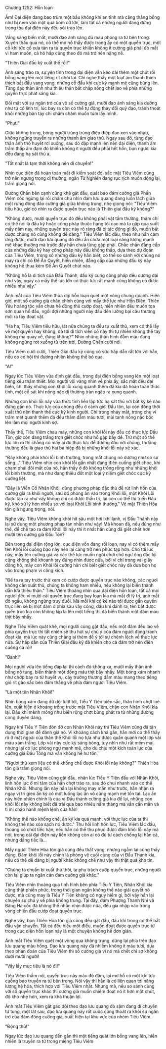 




Chương 1252: Hỗn loạn


Ầm! Đại điện đang bao trùm một bầu không khí an tĩnh mà căng thẳng bỗng như bị ném vào một quả bom cỡ lớn, làm tất cả những người đang đứng trong tòa đại điện này đều sôi trào lên.

Vầng sáng biến mất, mười đạo ánh sáng đủ màu phóng ra từ bên trong. Xuyên thấu qua nó, có thể mơ hồ thấy được trong ấy có một quyển trục, một cỗ khí tức cổ xưa tản ra từ quyển trục khiến không ít cường giả phải đỏ mắt vì ham muốn, cả hô hấp cũng theo đó mà trở nên nặng nề.

"Thiên Giai đấu kỹ xuất thế rồi!"

Ánh sáng trào ra, sự yên tĩnh trong đại điện vẫn kéo dài thêm một chút rồi bỗng vang lên một tiếng rít chói tai. Chỉ nghe thấy một loạt âm thanh thình thịch bắt đầu vang vọng, những cỗ đấu khí cực kỳ mạnh mẽ cũng bùng lên. Từng đạo thân ảnh như thiêu thân bất chấp sống chết lao về phía những quyển trục phát sáng kia.

Đối mặt với sự ngăn trở của vô số cường giả, mười đạo ánh sáng kia dường như tự có linh trí, lúc bay ra còn có thể tự động thay đổi quỹ đạo, tránh thoát khỏi những bàn tay chỉ chăm chăm muốn túm lấy mình.

"Phụt!"

Giữa không trung, bóng người trùng trùng điệp điệp đan xen vào nhau, không ngừng truyền ra những thanh âm giao thủ. Ngay sau đó, từng đạo thân ảnh thổ huyết rơi xuống, sau đó đập mạnh lên nền đại điện, thanh âm trầm thấp ảm đạm đó khiến không ít người đều phải hết hồn, bọn người kia đều đang hạ sát thủ a.

"Tốt nhất là tạm thời không nên di chuyển!"

Nhìn cục diện đã hoàn toàn mất đi kiểm soát đó, sắc mặt Tiêu Viêm cũng trở nên ngưng trọng dị thường, ngăn Tử Nghiên đang rục rịch muốn động lại, trầm giọng nói.

Đường Chấn bên cạnh cũng khẽ gật đầu, quát bảo đám cường giả Phần Viêm cốc ngừng lại rồi chăm chú nhìn đám lưu quang đang luồn lách giữa một rừng đông đảo cường giả giữa không trung, nhẹ giọng nói: "Tiêu Viêm tiểu hữu, giờ có nhìn ra được quyển trục nào là Thiên giai đấu kỹ không?"

"Không được, mười quyển trục đó đều không phải vật tầm thường, thậm chí có thể nói là đấu kỹ hoặc công pháp thuộc hạng tối cao mà ta gặp qua suốt mấy năm nay, những quyển trục này rõ ràng đã bị tác động gì đó, muốn bắt được chúng nó cũng không dễ dàng." Tiêu Viêm lắc đầu, theo như hắn cảm ứng được, mười đạo lưu quang đó đều ẩn chứa một loại năng lượng mạnh mẽ khác thường mà trước đây hắn chưa từng gặp phải. Chắc chắn đẳng cấp của những đấu kỹ hay công pháp này đều không thấp, dựa theo dự đoán của Tiêu Viêm, trong số những đấu kỹ hắn biết, có thể so sánh với chúng nó may ra chỉ có Đế Ấn Quyết, hiển nhiên, đẳng cấp của những đấu kỹ này không hề thua kém Đế Ấn Quyết chút nào.

"Không hổ là di tích của Đấu Thánh, đấu kỹ cùng công pháp đều cường đại như vậy, ngay cả mấy thế lực lớn có thực lực rất mạnh cũng không có được nhiều như vậy."

Ánh mắt của Tiêu Viêm thừa dịp hỗn loạn quét một vòng chung quanh. Hiện giờ, một số cường giả chân chính cùng với mấy thế lực như Hồn Điện, Thiên Yêu hoàng tộc vẫn chưa hề động thủ cướp đoạt, hiển nhiên đều muốn tọa sơn quan hổ đấu, ngồi đợi những người này đấu đến lưỡng bại câu thương mới ra tay đoạt vật.

"Ha ha, Tiêu Viêm tiểu hữu, lát nữa chúng ta đều tự xuất thủ, xem có thể lấy về một quyển hay không, đã tới di tích viễn cổ này thì tự nhiên không thể tay không mà quay về, đúng không?" Nhìn những thân hình đẫm máu đang không ngừng rơt xuống từ trên trời, Đường Chấn cười nói.

Tiêu Viêm cười cười, Thiên Giai đấu kỹ cũng có sức hấp dẫn rất lớn với hắn, nếu có cơ hội thì đương nhiên không thể bỏ qua.

"A!"

Ngay lúc Tiêu Viêm vừa định gật đầu, trong đại điện bỗng vang lên một loạt tiếng kêu thảm thiết. Mọi người vội vàng nhìn về phía ấy, sắc mặt đều đại biến, chỉ thấy những con khôi lỗi xung quanh thềm đá kia đã hoàn toàn thức tỉnh, một cỗ sát khí nồng nặc dị thường tràn ngập ra xung quanh.

Những con khôi lỗi này vừa thức tỉnh liền lập tức hạ sát thủ với bất kỳ kẻ nào đứng gần nó. Thực lực của chúng đều ở cảnh giới Đấu tôn, lại còn đồng thời xuất thủ nên thanh thế cực kỳ kinh người. Chỉ trong nháy mắt, trong chu vi trăm mét quanh thềm đá đều thấm đẫm máu tươi, mùi tanh nồng nặc bốc lên làm mọi người kinh sợ.

Thấy thế, Tiêu Viêm chau mày, những con khôi lỗi này đều có thực lực Đấu Tôn, giờ còn đang trắng trợn giết chóc như hổ gặp bầy dê. Trừ một số thế lực lớn ra thì chẳng có mấy ai đủ thực lực để đương đầu với chúng, thường thường đều là giao thủ hai ba hiệp đã bị những khôi lỗi này xé xác.

"Đây không phải khôi lỗi bình thường, trong mắt chúng nó dường như có sự sống…" Tiêu Viêm nhìn con khôi lỗi gần nhất đang điên cuồng giết chóc, khi chạm phải đôi mắt của nó, hắn thấy ở đó không trống rỗng như những khôi lỗi bình thường, mà như đang thiêu đốt một loại ý niệm giết chóc cực kỳ cường liệt.

"Đây là Viễn Cổ Nhân Khôi, dùng phương pháp đặc thù để rút linh hồn của cường giả ra khỏi người, sau đó phong ấn vào trong Khôi lỗi, một Khôi Lỗi được tạo ra như vậy không chỉ có được thần trí, lại còn có thể thi triển Đấu kỹ, khó xử lý hơn nhiều so với loại Khôi Lỗi bình thường." Vẻ mặt Thiên Hỏa tôn giả ngưng trọng, nói.

Nghe vậy, Tiêu Viêm không khỏi hít sâu một hơi lkhí lạnh, vị Đấu Thánh này lại sử dụng một phương pháp tàn nhẫn như vậy! Mà khoan đã, nếu đúng như thế, để chế tạo ra đám Khôi lỗi này thì ít nhất hắn cũng đã giết chết hơn mười tên cường giả Đấu Tôn?

Bên trong đại điện rộng lớn, cục diện vốn đang rối loạn, nay vì có thêm mấy tên Khôi lỗi cuồng bạo này nên lại càng trở nên phức tạp hơn. Cho tới lúc này, mấy tên cường giả và các thế lực muốn ngồi chơi chờ ngư ông đắc lợi cũng không thể khoanh tay đứng nhìn được nữa, bởi vì chỉ trong vài giây đồng hồ, mấy con Khôi lỗi cường hãn chỉ biết giết chóc này đã đưa bọn họ vào trong phạm vi công kích.

"Để ta ra tay trước thử xem có cướp được quyển trục nào không, các ngươi không cần xuất thủ, chúng ta không ham nhiều, nếu không lại biến thành dẫn lửa thiêu thân." Tiêu Viêm thoáng nhìn qua đại điện hỗn loạn, tất cả mọi người đều vì mười cái quyển trục đang bay loạn kia mà mất đi lý trí, ánh mắt đỏ ngầu, không ngừng truy đuổi. Mà mỗi khi có kẻ nào tới được gần quyển trục liền sẽ bị một đám ở phía sau vây công, đấu khí đánh ra, tên bắt được quển trục kia còn không kịp la lên một tiếng thì đã biến thành một đám máu thịt bầy nhầy.

Nghe Tiêu Viêm quát khẽ, mọi người cùng gật đầu, nếu một đám đều lao về phía quyển trục thì tất nhiên sẽ thu hút sự chú ý của đám người đang tranh đoạt kia, mà lúc này cũng chẳng ai thèm để ý tới sự chênh lệch về thực lực nữa. Sự hấp dẫn của Thiên Giai đấu kỹ đã khiến cho cả đám trở nên điên cuồng cả rồi!

"Bành!"

Mọi người vừa lên tiếng đáp lại thì cách đó không xa, mười mấy thân ảnh bỗng nổ tung, biến thành một đống máu thịt bầy nhầy. Một bóng xám nhanh như chớp bay ra từ huyết vụ, cây trường thương đẫm máu mang theo tiếng gió rít gào sắc bén đâm thẳng về phía đám người Tiêu Viêm.

"Là một tên Nhân Khôi!"

Nhìn bóng xám đang dữ dội lướt tới, Tiểu Y Tiên biến sắc, thân hình chợt loé lên, xuất hiện ở khoảng trống trước mặt Tiêu Viêm, chặn con Nhân Khôi kia lại. Đấu khí mênh mông như biển rộng chợt bùng phát ra từ những đường cong duyên dáng.

Ngay khi Tiểu Y Tiên đón đỡ con Nhân Khôi này thì Tiêu Viêm cũng đã tận dụng thời gian để đánh giá nó. Vì khoảng cách khá gần, hắn mới có thể thấy rõ ở mặt ngoài của thân thể Khôi lỗi nọ tựa như được quấn quanh một lớp vải màu xám trắng. Lớp vải này cực kỳ sáng bóng, tuy nhìn như rất mềm mại, nhưng lại có lực phòng ngự mạnh mẽ, cho dù chịu một kích toàn lực của cường giả Đấu Tông mà vẫn không hề hư tổn.

"Ngươi thử xem liệu có thể khống chế được Khôi lỗi này không?" Thiên Hỏa tôn giả trầm giọng nói.

Nghe vậy, Tiêu Viêm cũng gật đầu, nhân lúc Tiểu Y Tiên đấu với Nhân Khôi, linh hồn lực ở mi tâm của hắn chợt trào ra, sau đó chui nhanh vào cơ thể Nhân Khôi. Nhưng lần này hắn lại không may mắn như trước, hắn nhận ra ngay vị trí gieo ấn ký có một luồng lạc ấn vô cùng mạnh mẽ tồn tại. Lạc ấn này hiển nhiên chính là của vị Đấu thánh cường giả kia để lại, những con khôi lỗi này không biết đã trải qua bao nhiêu năm tháng mà vẫn cần mẫn và tỉ mỉ chấp hành mệnh lệnh của hắn!

"Không thể nào khống chế, ấn ký kia quá mạnh, với thực lực của ta thì không thể nào xóa sạch nó được." Thu hồi linh hồn lực, Tiêu Viêm lắc đầu, thoáng có chút tiếc hận, nếu hắn có thể thu phục được đám khôi lỗi này mà nói, trong cái đại điện này liền không còn ai có đủ tư cách chống lại hắn cả, nhưng đáng tiếc là…

Mấy người Thiên Hỏa tôn giả cũng đều thất vọng, nhưng ngẫm lại cũng thấy đúng. Đám khôi lỗi này chính là phòng vệ cuối cùng của vị Đấu Thánh kia, nếu có thể dễ dàng bị người khác khống chế như vậy thì thật quá khó tin.

"Chúng ta chuẩn bị xuất thủ thôi, ta phụ trách cướp quyển trục, những người còn lại giúp ta ngăn cản đám cường giả khác."

Tiêu Viêm nhìn thoáng qua tình hình bên phía Tiểu Y Tiên, Nhân Khôi kia cũng thật phiền phức, trong thời gian ngắn không thể nào giải quyết nó được, mà cũng may là Tiểu Y Tiên không có nguy hiểm gì, bởi vậy hắn lại chuyển sự chú ý về phía không trung. Tại đây, đám Phượng Thanh Nhi và Băng Hà cốc đã không thể nhẫn nhịn được nữa, đều gia nhập vào trong vòng chiến đấu cướp đoạt quyển trục.

Nghe vậy, bọn Thiên Hỏa tôn giả cũng đều gật đầu, đấu khí trong cơ thể bắt đầu vận chuyển. Tất cả đều hiểu một điều, muốn đoạt được quyển trục từ trong cục diện hỗn loạn này là một chuyện không hề đơn giản.

Ánh mắt Tiêu Viêm quét một vòng qua không trung, dừng lại phía trên đạo lưu quang màu hồng. Đạo lưu quang này đã nhiễm không ít máu tươi, dựa theo phán đoán của Tiêu Viêm thì số cường giả vì nó mà chết chỉ sợ không dưới mười người!

"Vậy lấy mục tiêu là nó đi!"

Tiêu Viêm thầm nói, quyển trục này màu đỏ đậm, lại mơ hồ có một khí tực cuồng bạo truyền ra từ bên trong. Nói vậy thì hẳn là có liên quan tới năng lượng hệ hỏa, thích hợp với Tiêu Viêm nhất. Nhưng mà, nếu so sánh cùng với số quyển trục khác thì cường giả muốn chiếm đoạt nó ít hơn một chút, độ khó nhẹ hơn, xem ra khá thuận lợi.

Ánh mắt Tiêu Viêm gắt gao dõi theo đạo lưu quang đỏ sậm đang di chuyển tứ tung, một lát sau, đạo lưu quang này rốt cuộc cũng thoát ra khỏi sự ngăn trở của đám đông cường giả, xuất hiện tại khu vực của nhóm Tiêu Viêm.

"Động thủ!"

Ngay lúc đạo lưu quang đến gần thì một tiếng quát lớn bỗng vang lên, hiển nhiên là truyền ra từ trong miệng Tiêu Viêm




